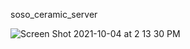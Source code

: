 soso_ceramic_server


![Screen Shot 2021-10-04 at 2 13 30 PM](https://user-images.githubusercontent.com/52274128/135797660-c374deb0-eec5-415c-9edc-adb27e832365.png)

